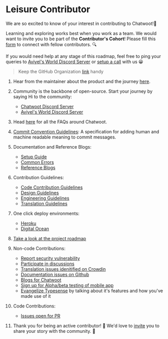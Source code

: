 # Leisure Contributor

We are so excited to know of your interest in contributing to Chatwoot!🎉 

Learning and exploring works best when you work as a team. We would want to invite you to be part of the **Contributor's Cohort**! Please fill this [form](https://aviyel.typeform.com/to/w2mzeA97) to connect with fellow contributors. :mag:

If you would need help at any stage of this roadmap, feel free to ping your queries to [Aviyel's World Discord Server](https://discord.gg/mB5w2D59za) or [setup a call](https://calendly.com/siddharthshiv/contributor-catchup-explorers) with us :grinning:

>  Keep the GitHub Organization [link](https://github.com/chatwoot) handy

1. Hear from the maintainer about the product and the journey [here](https://www.youtube.com/playlist?list=PLQEGxqpF0XxZpkPI4xVJibB0ThXk1i1fk).

2. Community is the backbone of open-source. Start your journey by saying Hi to the community:
    - [Chatwoot Discord Server](https://discord.com/invite/cJXdrwS)
    - [Aviyel's World Discord Server](https://discord.gg/mB5w2D59za)

3. Head [here](https://aviyel.com/projects/6/chatwoot/questions) for all the FAQs around Chatwoot.

4. [Commit Convention Guidelines](https://www.conventionalcommits.org/en/v1.0.0/): A specification for adding human and machine readable meaning to commit messages.

5. Documentation and Reference Blogs:
    - [Setup Guide](https://www.chatwoot.com/docs/contributing-guide/project-setup)
    - [Common Errors](https://www.chatwoot.com/docs/contributing-guide/common-errors)
    - [Reference Blogs](https://aviyel.com/post/399/try-chatwoot-an-open-source-customer-engagement-suite-to-set-up-multilingual-live-chat-support)

6. Contribution Guidelines:
    - [Code Contribution Guidelines](https://www.chatwoot.com/docs/contributing-guide)
    - [Design Guidelines](https://www.chatwoot.com/docs/handbook/design/guidelines)
    - [Engineering Guidelines](https://www.chatwoot.com/docs/handbook/engineering/issue-triage)
    - [Translation Guidelines](https://www.chatwoot.com/docs/contributing-guide/translation-guidelines)

7. One click deploy environments:
    - [Heroku](https://heroku.com/deploy?template=https://github.com/chatwoot/chatwoot/tree/master)
    - [Digital Ocean](https://marketplace.digitalocean.com/apps/chatwoot?refcode=f2238426a2a8)

8. [Take a look at the project roadmap](https://github.com/chatwoot/chatwoot/projects?type=beta)

9. Non-code Contributions:
    - [Report security vulnerability](https://github.com/chatwoot/chatwoot/blob/develop/SECURITY.md)
    - [Participate in discussions](https://github.com/chatwoot/chatwoot/issues?q=label%3Aquestion)
    - [Translation issues idenitified on Crowdin](https://translate.chatwoot.com/)
    - [Documentation issues on Github](https://github.com/chatwoot/docs/issues?q=is%3Aopen+is%3Aissue+label%3Adocumentation)
    - [Blogs for Chatwoot](https://github.com/aviyeldevrel/Aviyel-Blogs-Review/issues)
    - [Sign up for Alpha/beta testing of mobile app](https://github.com/chatwoot/chatwoot-mobile-app/blob/249ddb5696ab8254228619bf1e74d6ddc4abb728/README.md?blob=1#L54)
    - [Evangelize Typesense]() by talking about it's features and how you've made use of it

10. Code Contributions:
    - [Issues open for PR](https://github.com/chatwoot/chatwoot/issues?q=is%3Aopen+is%3Aissue+label%3Aopen-for-prs)
 
11. Thank you for being an active contributor! :tada: We'd love to [invite](https://aviyel.typeform.com/to/YnJdmq7k) you to share your story with the community. :microphone:
